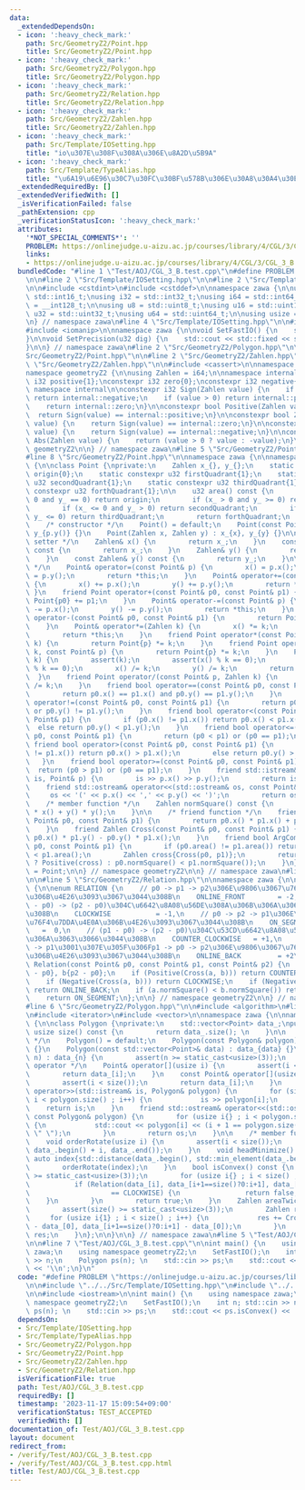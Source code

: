 ```yaml
---
data:
  _extendedDependsOn:
  - icon: ':heavy_check_mark:'
    path: Src/GeometryZ2/Point.hpp
    title: Src/GeometryZ2/Point.hpp
  - icon: ':heavy_check_mark:'
    path: Src/GeometryZ2/Polygon.hpp
    title: Src/GeometryZ2/Polygon.hpp
  - icon: ':heavy_check_mark:'
    path: Src/GeometryZ2/Relation.hpp
    title: Src/GeometryZ2/Relation.hpp
  - icon: ':heavy_check_mark:'
    path: Src/GeometryZ2/Zahlen.hpp
    title: Src/GeometryZ2/Zahlen.hpp
  - icon: ':heavy_check_mark:'
    path: Src/Template/IOSetting.hpp
    title: "io\u307E\u308F\u308A\u306E\u8A2D\u5B9A"
  - icon: ':heavy_check_mark:'
    path: Src/Template/TypeAlias.hpp
    title: "\u6A19\u6E96\u30C7\u30FC\u30BF\u578B\u306E\u30A8\u30A4\u30EA\u30A2\u30B9"
  _extendedRequiredBy: []
  _extendedVerifiedWith: []
  _isVerificationFailed: false
  _pathExtension: cpp
  _verificationStatusIcon: ':heavy_check_mark:'
  attributes:
    '*NOT_SPECIAL_COMMENTS*': ''
    PROBLEM: https://onlinejudge.u-aizu.ac.jp/courses/library/4/CGL/3/CGL_3_B
    links:
    - https://onlinejudge.u-aizu.ac.jp/courses/library/4/CGL/3/CGL_3_B
  bundledCode: "#line 1 \"Test/AOJ/CGL_3_B.test.cpp\"\n#define PROBLEM \"https://onlinejudge.u-aizu.ac.jp/courses/library/4/CGL/3/CGL_3_B\"\
    \n\n#line 2 \"Src/Template/IOSetting.hpp\"\n\n#line 2 \"Src/Template/TypeAlias.hpp\"\
    \n\n#include <cstdint>\n#include <cstddef>\n\nnamespace zawa {\n\nusing i16 =\
    \ std::int16_t;\nusing i32 = std::int32_t;\nusing i64 = std::int64_t;\nusing i128\
    \ = __int128_t;\n\nusing u8 = std::uint8_t;\nusing u16 = std::uint16_t;\nusing\
    \ u32 = std::uint32_t;\nusing u64 = std::uint64_t;\n\nusing usize = std::size_t;\n\
    \n} // namespace zawa\n#line 4 \"Src/Template/IOSetting.hpp\"\n\n#include <iostream>\n\
    #include <iomanip>\n\nnamespace zawa {\n\nvoid SetFastIO() {\n    std::cin.tie(nullptr)->sync_with_stdio(false);\n\
    }\n\nvoid SetPrecision(u32 dig) {\n    std::cout << std::fixed << std::setprecision(dig);\n\
    }\n\n} // namespace zawa\n#line 2 \"Src/GeometryZ2/Polygon.hpp\"\n\n#line 2 \"\
    Src/GeometryZ2/Point.hpp\"\n\n#line 2 \"Src/GeometryZ2/Zahlen.hpp\"\n\n#line 4\
    \ \"Src/GeometryZ2/Zahlen.hpp\"\n\n#include <cassert>\n\nnamespace zawa {\n\n\
    namespace geometryZ2 {\n\nusing Zahlen = i64;\n\nnamespace internal {\n\nconstexpr\
    \ i32 positive{1};\nconstexpr i32 zero{0};\nconstexpr i32 negative{-1};\n\n} //\
    \ namespace internal\n\nconstexpr i32 Sign(Zahlen value) {\n    if (value < 0)\
    \ return internal::negative;\n    if (value > 0) return internal::positive;\n\
    \    return internal::zero;\n}\n\nconstexpr bool Positive(Zahlen value) {\n  \
    \  return Sign(value) == internal::positive;\n}\n\nconstexpr bool Zero(Zahlen\
    \ value) {\n    return Sign(value) == internal::zero;\n}\n\nconstexpr bool Negative(Zahlen\
    \ value) {\n    return Sign(value) == internal::negative;\n}\n\nconstexpr Zahlen\
    \ Abs(Zahlen value) {\n    return (value > 0 ? value : -value);\n}\n\n} // namespace\
    \ geometryZ2\n\n} // namespace zawa\n#line 5 \"Src/GeometryZ2/Point.hpp\"\n\n\
    #line 8 \"Src/GeometryZ2/Point.hpp\"\n\nnamespace zawa {\n\nnamespace geometryZ2\
    \ {\n\nclass Point {\nprivate:\n    Zahlen x_{}, y_{};\n    static constexpr u32\
    \ origin{0};\n    static constexpr u32 firstQuadrant{1};\n    static constexpr\
    \ u32 secondQuadrant{1};\n    static constexpr u32 thirdQuadrant{1};\n    static\
    \ constexpr u32 forthQuadrant{1};\n\n    u32 area() const {\n        if (x_ ==\
    \ 0 and y_ == 0) return origin;\n        if (x_ > 0 and y_ >= 0) return firstQuadrant;\n\
    \        if (x_ <= 0 and y_ > 0) return secondQuadrant;\n        if (x_ < 0 and\
    \ y_ <= 0) return thirdQuadrant;\n        return forthQuadrant;\n    }\npublic:\n\
    \    /* constructor */\n    Point() = default;\n    Point(const Point& p) : x_{p.x()},\
    \ y_{p.y()} {}\n    Point(Zahlen x, Zahlen y) : x_{x}, y_{y} {}\n\n    /* getter\
    \ setter */\n    Zahlen& x() {\n        return x_;\n    }\n    const Zahlen& x()\
    \ const {\n        return x_;\n    }\n    Zahlen& y() {\n        return y_;\n\
    \    }\n    const Zahlen& y() const {\n        return y_;\n    }\n\n    /* operator\
    \ */\n    Point& operator=(const Point& p) {\n        x() = p.x();\n        y()\
    \ = p.y();\n        return *this;\n    }\n    Point& operator+=(const Point& p)\
    \ {\n        x() += p.x();\n        y() += p.y();\n        return *this;\n   \
    \ }\n    friend Point operator+(const Point& p0, const Point& p1) {\n        return\
    \ Point{p0} += p1;\n    }\n    Point& operator-=(const Point& p) {\n        x()\
    \ -= p.x();\n        y() -= p.y();\n        return *this;\n    }\n    friend Point\
    \ operator-(const Point& p0, const Point& p1) {\n        return Point{p0} -= p1;\n\
    \    }\n    Point& operator*=(Zahlen k) {\n        x() *= k;\n        y() *= k;\n\
    \        return *this;\n    }\n    friend Point operator*(const Point& p, Zahlen\
    \ k) {\n        return Point{p} *= k;\n    }\n    friend Point operator*(Zahlen\
    \ k, const Point& p) {\n        return Point{p} *= k;\n    }\n    Point& operator/=(Zahlen\
    \ k) {\n        assert(k);\n        assert(x() % k == 0);\n        assert(y()\
    \ % k == 0);\n        x() /= k;\n        y() /= k;\n        return *this;\n  \
    \  }\n    friend Point operator/(const Point& p, Zahlen k) {\n        return Point{p}\
    \ /= k;\n    }\n    friend bool operator==(const Point& p0, const Point& p1) {\n\
    \        return p0.x() == p1.x() and p0.y() == p1.y();\n    }\n    friend bool\
    \ operator!=(const Point& p0, const Point& p1) {\n        return p0.x() != p1.x()\
    \ or p0.y() != p1.y();\n    }\n    friend bool operator<(const Point& p0, const\
    \ Point& p1) {\n        if (p0.x() != p1.x()) return p0.x() < p1.x();\n      \
    \  else return p0.y() < p1.y();\n    }\n    friend bool operator<=(const Point&\
    \ p0, const Point& p1) {\n        return (p0 < p1) or (p0 == p1);\n    }\n   \
    \ friend bool operator>(const Point& p0, const Point& p1) {\n        if (p0.x()\
    \ != p1.x()) return p0.x() > p1.x();\n        else return p0.y() > p1.y();\n \
    \   }\n    friend bool operator>=(const Point& p0, const Point& p1) {\n      \
    \  return (p0 > p1) or (p0 == p1);\n    }\n    friend std::istream& operator>>(std::istream&\
    \ is, Point& p) {\n        is >> p.x() >> p.y();\n        return is;\n    }\n\
    \    friend std::ostream& operator<<(std::ostream& os, const Point& p) {\n   \
    \     os << '(' << p.x() << ',' << p.y() << ')';\n        return os;\n    }\n\n\
    \    /* member function */\n    Zahlen normSquare() const {\n        return x()\
    \ * x() + y() * y();\n    }\n\n    /* friend function */\n    friend Zahlen Dot(const\
    \ Point& p0, const Point& p1) {\n        return p0.x() * p1.x() + p0.y() * p1.y();\n\
    \    }\n    friend Zahlen Cross(const Point& p0, const Point& p1) {\n        return\
    \ p0.x() * p1.y() - p0.y() * p1.x();\n    }\n    friend bool ArgComp(const Point&\
    \ p0, const Point& p1) {\n        if (p0.area() != p1.area()) return p0.area()\
    \ < p1.area();\n        Zahlen cross{Cross(p0, p1)};\n        return (!Zero(cross)\
    \ ? Positive(cross) : p0.normSquare() < p1.normSquare());\n    }\n};\nusing Vector\
    \ = Point;\n\n} // namespace geometryZ2\n\n} // namespace zawa\n#line 2 \"Src/GeometryZ2/Relation.hpp\"\
    \n\n#line 5 \"Src/GeometryZ2/Relation.hpp\"\n\nnamespace zawa {\n\nnamespace geometryZ2\
    \ {\n\nenum RELATION {\n    // p0 -> p1 -> p2\u306E\u9806\u3067\u76F4\u7DDA\u4E0A\
    \u306B\u4E26\u3093\u3067\u3044\u308B\n    ONLINE_FRONT        = -2,\n    // (p1\
    \ - p0) -> (p2 - p0)\u304C\u6642\u8A08\u56DE\u308A\u306B\u306A\u3063\u3066\u3044\
    \u308B\n    CLOCKWISE           = -1,\n    // p0 -> p2 -> p1\u306E\u9806\u3067\
    \u76F4\u7DDA\u4E0A\u306B\u4E26\u3093\u3067\u3044\u308B\n    ON_SEGMENT       \
    \   =  0,\n    // (p1 - p0) -> (p2 - p0)\u304C\u53CD\u6642\u8A08\u56DE\u308A\u306B\
    \u306A\u3063\u3066\u3044\u308B\n    COUNTER_CLOCKWISE   = +1,\n    // p2 -> p0\
    \ -> p1\u3001\u307E\u305F\u306Fp1 -> p0 -> p2\u306E\u9806\u3067\u76F4\u7DDA\u4E0A\
    \u306B\u4E26\u3093\u3067\u3044\u308B\n    ONLINE_BACK         = +2\n};\n\nRELATION\
    \ Relation(const Point& p0, const Point& p1, const Point& p2) {\n    Point a{p1\
    \ - p0}, b{p2 - p0};\n    if (Positive(Cross(a, b))) return COUNTER_CLOCKWISE;\n\
    \    if (Negative(Cross(a, b))) return CLOCKWISE;\n    if (Negative(Dot(a, b)))\
    \ return ONLINE_BACK;\n    if (a.normSquare() < b.normSquare()) return ONLINE_FRONT;\n\
    \    return ON_SEGMENT;\n};\n\n} // namespace geometryZ2\n\n} // namespace zawa\n\
    #line 6 \"Src/GeometryZ2/Polygon.hpp\"\n\n#include <algorithm>\n#line 9 \"Src/GeometryZ2/Polygon.hpp\"\
    \n#include <iterator>\n#include <vector>\n\nnamespace zawa {\n\nnamespace geometryZ2\
    \ {\n\nclass Polygon {\nprivate:\n    std::vector<Point> data_;\npublic:\n   \
    \ usize size() const {\n        return data_.size(); \n    }\n\n    /* constructor\
    \ */\n    Polygon() = default;\n    Polygon(const Polygon& polygon) : data_{polygon.data_}\
    \ {}\n    Polygon(const std::vector<Point>& data) : data_{data} {}\n    Polygon(usize\
    \ n) : data_{n} {\n        assert(n >= static_cast<usize>(3));\n    }\n\n    /*\
    \ operator */\n    Point& operator[](usize i) {\n        assert(i < size());\n\
    \        return data_[i];\n    }\n    const Point& operator[](usize i) const {\n\
    \        assert(i < size());\n        return data_[i];\n    }\n    friend std::istream&\
    \ operator>>(std::istream& is, Polygon& polygon) {\n        for (size_t i{} ;\
    \ i < polygon.size() ; i++) {\n            is >> polygon[i];\n        }\n    \
    \    return is;\n    }\n    friend std::ostream& operator<<(std::ostream& os,\
    \ const Polygon& polygon) {\n        for (usize i{} ; i < polygon.size() ; i++)\
    \ {\n            std::cout << polygon[i] << (i + 1 == polygon.size() ? \"\" :\
    \ \" \");\n        }\n        return os;\n    }\n\n    /* member function */\n\
    \    void orderRotate(usize i) {\n        assert(i < size());\n        std::rotate(data_.begin(),\
    \ data_.begin() + i, data_.end());\n    }\n    void headMinimize() {\n       \
    \ auto index{std::distance(data_.begin(), std::min_element(data_.begin(), data_.end()))};\n\
    \        orderRotate(index);\n    }\n    bool isConvex() const {\n        assert(size()\
    \ >= static_cast<usize>(3));\n        for (usize i{} ; i < size() ; i++) {\n \
    \           if (Relation(data_[i], data_[i+1==size()?0:i+1], data_[i+2>=size()?i+2-size():i+2])\n\
    \                    == CLOCKWISE) {\n                return false;\n        \
    \    }\n        }\n        return true;\n    }\n    Zahlen areaTwice() const {\n\
    \        assert(size() >= static_cast<usize>(3));\n        Zahlen res{};\n   \
    \     for (usize i{1} ; i < size() ; i++) {\n            res += Cross(data_[i]\
    \ - data_[0], data_[i+1==size()?0:i+1] - data_[0]);\n        }\n        return\
    \ res;\n    }\n};\n\n}\n\n} // namespace zawa\n#line 5 \"Test/AOJ/CGL_3_B.test.cpp\"\
    \n\n#line 7 \"Test/AOJ/CGL_3_B.test.cpp\"\n\nint main() {\n    using namespace\
    \ zawa;\n    using namespace geometryZ2;\n    SetFastIO();\n    int n; std::cin\
    \ >> n;\n    Polygon ps(n); \n    std::cin >> ps;\n    std::cout << ps.isConvex()\
    \ << '\\n';\n}\n"
  code: "#define PROBLEM \"https://onlinejudge.u-aizu.ac.jp/courses/library/4/CGL/3/CGL_3_B\"\
    \n\n#include \"../../Src/Template/IOSetting.hpp\"\n#include \"../../Src/GeometryZ2/Polygon.hpp\"\
    \n\n#include <iostream>\n\nint main() {\n    using namespace zawa;\n    using\
    \ namespace geometryZ2;\n    SetFastIO();\n    int n; std::cin >> n;\n    Polygon\
    \ ps(n); \n    std::cin >> ps;\n    std::cout << ps.isConvex() << '\\n';\n}\n"
  dependsOn:
  - Src/Template/IOSetting.hpp
  - Src/Template/TypeAlias.hpp
  - Src/GeometryZ2/Polygon.hpp
  - Src/GeometryZ2/Point.hpp
  - Src/GeometryZ2/Zahlen.hpp
  - Src/GeometryZ2/Relation.hpp
  isVerificationFile: true
  path: Test/AOJ/CGL_3_B.test.cpp
  requiredBy: []
  timestamp: '2023-11-17 15:09:54+09:00'
  verificationStatus: TEST_ACCEPTED
  verifiedWith: []
documentation_of: Test/AOJ/CGL_3_B.test.cpp
layout: document
redirect_from:
- /verify/Test/AOJ/CGL_3_B.test.cpp
- /verify/Test/AOJ/CGL_3_B.test.cpp.html
title: Test/AOJ/CGL_3_B.test.cpp
---
```

